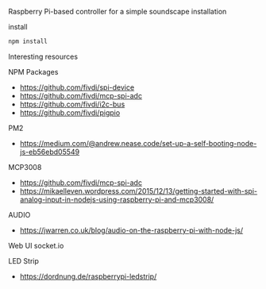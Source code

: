 Raspberry Pi-based controller for a simple soundscape installation


install
```js
npm install
```

Interesting resources

NPM Packages
- https://github.com/fivdi/spi-device 
- https://github.com/fivdi/mcp-spi-adc 
- https://github.com/fivdi/i2c-bus
- https://github.com/fivdi/pigpio 

PM2
- https://medium.com/@andrew.nease.code/set-up-a-self-booting-node-js-eb56ebd05549

MCP3008
- https://github.com/fivdi/mcp-spi-adc
- https://mikaelleven.wordpress.com/2015/12/13/getting-started-with-spi-analog-input-in-nodejs-using-raspberry-pi-and-mcp3008/

AUDIO
- https://jwarren.co.uk/blog/audio-on-the-raspberry-pi-with-node-js/

Web UI
socket.io

LED Strip
- https://dordnung.de/raspberrypi-ledstrip/